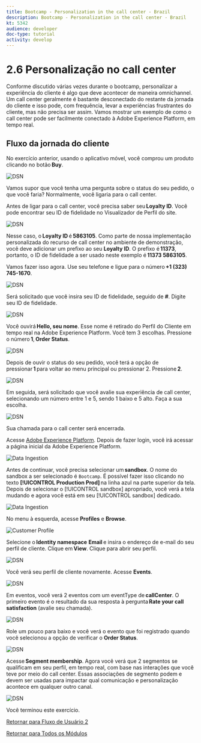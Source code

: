 ```yaml
---
title: Bootcamp - Personalization in the call center - Brazil
description: Bootcamp - Personalization in the call center - Brazil
kt: 5342
audience: developer
doc-type: tutorial
activity: develop
---
```

# 2.6 Personalização no call center

Conforme discutido várias vezes durante o bootcamp, personalizar a experiência do cliente é algo que deve acontecer de maneira omnichannel. Um call center geralmente é bastante desconectado do restante da jornada do cliente e isso pode, com frequência, levar a experiências frustrantes do cliente, mas não precisa ser assim. Vamos mostrar um exemplo de como o call center pode ser facilmente conectado à Adobe Experience Platform, em tempo real. 

## Fluxo da jornada do cliente

No exercício anterior, usando o aplicativo móvel, você comprou um produto clicando no botão **Buy**. 

![DSN](./images/app20.png)

Vamos supor que você tenha uma pergunta sobre o status do seu pedido, o que você faria? Normalmente, você ligaria para o call center. 

Antes de ligar para o call center, você precisa saber seu **Loyalty ID**. Você pode encontrar seu ID de fidelidade no Visualizador de Perfil do site.

![DSN](./images/cc1.png)

Nesse caso, o **Loyalty ID** é **5863105**. Como parte de nossa implementação personalizada do recurso de call center no ambiente de demonstração, você deve adicionar um prefixo ao seu **Loyalty ID**. O prefixo é **11373**, portanto, o ID de fidelidade a ser usado neste exemplo é **11373 5863105**. 

Vamos fazer isso agora. Use seu telefone e ligue para o número **+1 (323) 745-1670**. 

![DSN](./images/cc2.png)

Será solicitado que você insira seu ID de fidelidade, seguido de **#**. Digite seu ID de fidelidade. 

![DSN](./images/cc3.png)

Você ouvirá **Hello, seu nome**. Esse nome é retirado do Perfil do Cliente em tempo real na Adobe Experience Platform. Você tem 3 escolhas. Pressione o número **1**, **Order Status**. 

![DSN](./images/cc4.png)

Depois de ouvir o status do seu pedido, você terá a opção de pressionar **1** para voltar ao menu principal ou pressionar 2. Pressione **2**.

![DSN](./images/cc5.png)

Em seguida, será solicitado que você avalie sua experiência de call center, selecionando um número entre 1 e 5, sendo 1 baixo e 5 alto. Faça a sua escolha. 

![DSN](./images/cc6.png)

Sua chamada para o call center será encerrada. 

Acesse [Adobe Experience Platform](https://experience.adobe.com/platform). Depois de fazer login, você irá acessar a página inicial da Adobe Experience Platform.

![Data Ingestion](./images/home.png)

Antes de continuar, você precisa selecionar um **sandbox**. O nome do sandbox a ser selecionado é ``Bootcamp``. É possível fazer isso clicando no texto **[!UICONTROL Production Prod]** na linha azul na parte superior da tela. Depois de selecionar o [!UICONTROL sandbox] apropriado, você verá a tela mudando e agora você está em seu [!UICONTROL sandbox] dedicado. 

![Data Ingestion](./images/sb1.png)

No menu à esquerda, acesse **Profiles** e **Browse**.

![Customer Profile](./images/homemenu.png)

Selecione o **Identity namespace** **Email** e insira o endereço de e-mail do seu perfil de cliente. Clique em **View**. Clique para abrir seu perfil. 

![DSN](./images/cc7.png)

Você verá seu perfil de cliente novamente. Acesse **Events**.

![DSN](./images/cc8.png)

Em eventos, você verá 2 eventos com um eventType de **callCenter**. O primeiro evento é o resultado da sua resposta à pergunta **Rate your call satisfaction** (avalie seu chamada). 

![DSN](./images/cc9.png)

Role um pouco para baixo e você verá o evento que foi registrado quando você selecionou a opção de verificar o **Order Status**.

![DSN](./images/cc10.png)

Acesse **Segment membership**. Agora você verá que 2 segmentos se qualificam em seu perfil, em tempo real, com base nas interações que você teve por meio do call center. Essas associações de segmento podem e devem ser usadas para impactar qual comunicação e personalização acontece em qualquer outro canal. 

![DSN](./images/cc11.png)

Você terminou este exercício.

[Retornar para Fluxo de Usuário 2](./uc2.md)

[Retornar para Todos os Módulos](../../overview.md)
